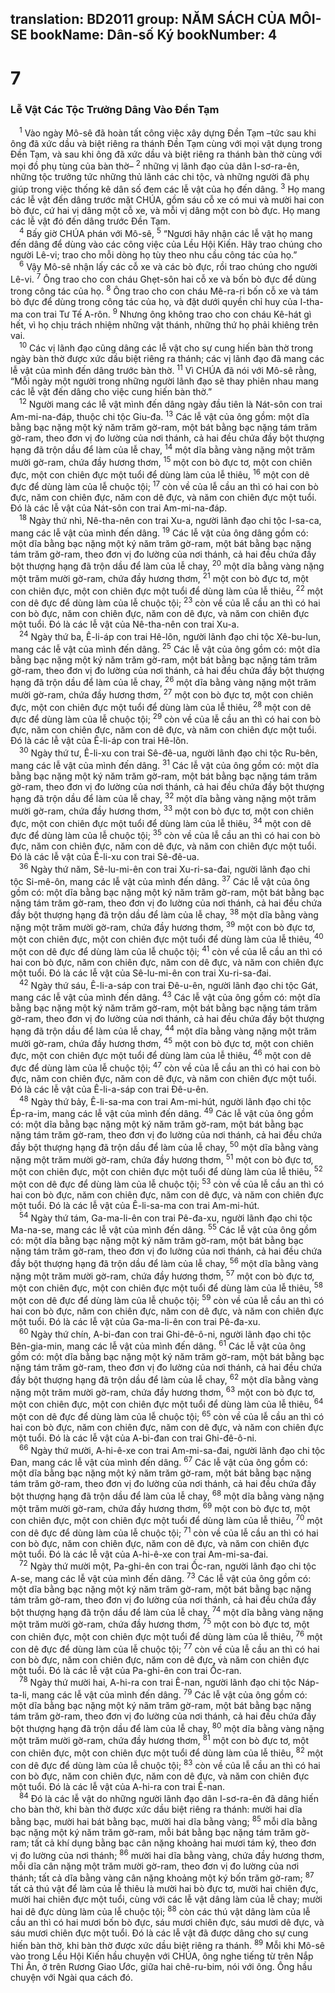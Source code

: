 translation: BD2011
group: NĂM SÁCH CỦA MÔI-SE
bookName: Dân-số Ký 
bookNumber: 4
-------

<div class="title"><h1>7</h1><h3>Lễ Vật Các Tộc Trưởng Dâng Vào Ðền Tạm</h3></div>
<span class="verse dan_7_1"> <sup>1</sup> Vào ngày Mô-sê đã hoàn tất công việc xây dựng Ðền Tạm –tức sau khi ông đã xức dầu và biệt riêng ra thánh Ðền Tạm cùng với mọi vật dụng trong Ðền Tạm, và sau khi ông đã xức dầu và biệt riêng ra thánh bàn thờ cùng với mọi đồ phụ tùng của bàn thờ– </span>
<span class="verse dan_7_2"><sup>2</sup> những vị lãnh đạo của dân I-sơ-ra-ên, những tộc trưởng tức những thủ lãnh các chi tộc, và những người đã phụ giúp trong việc thống kê dân số đem các lễ vật của họ đến dâng. </span>
<span class="verse dan_7_3"><sup>3</sup> Họ mang các lễ vật đến dâng trước mặt CHÚA, gồm sáu cỗ xe có mui và mười hai con bò đực, cứ hai vị dâng một cỗ xe, và mỗi vị dâng một con bò đực. Họ mang các lễ vật đó đến dâng trước Ðền Tạm.<br/></span>
<span class="verse dan_7_4"> <sup>4</sup> Bấy giờ CHÚA phán với Mô-sê, </span>
<span class="verse dan_7_5"><sup>5</sup> “Ngươi hãy nhận các lễ vật họ mang đến dâng để dùng vào các công việc của Lều Hội Kiến. Hãy trao chúng cho người Lê-vi; trao cho mỗi dòng họ tùy theo nhu cầu công tác của họ.”<br/></span>
<span class="verse dan_7_6"> <sup>6</sup> Vậy Mô-sê nhận lấy các cỗ xe và các bò đực, rồi trao chúng cho người Lê-vi.</span>
<span class="verse dan_7_7"><sup>7</sup> Ông trao cho con cháu Ghẹt-sôn hai cỗ xe và bốn bò đực để dùng trong công tác của họ. </span>
<span class="verse dan_7_8"><sup>8</sup> Ông trao cho con cháu Mê-ra-ri bốn cỗ xe và tám bò đực để dùng trong công tác của họ, và đặt dưới quyền chỉ huy của I-tha-ma con trai Tư Tế A-rôn. </span>
<span class="verse dan_7_9"><sup>9</sup> Nhưng ông không trao cho con cháu Kê-hát gì hết, vì họ chịu trách nhiệm những vật thánh, những thứ họ phải khiêng trên vai.<br/></span>
<span class="verse dan_7_10"> <sup>10</sup> Các vị lãnh đạo cũng dâng các lễ vật cho sự cung hiến bàn thờ trong ngày bàn thờ được xức dầu biệt riêng ra thánh; các vị lãnh đạo đã mang các lễ vật của mình đến dâng trước bàn thờ. </span>
<span class="verse dan_7_11"><sup>11</sup> Vì CHÚA đã nói với Mô-sê rằng, “Mỗi ngày một người trong những người lãnh đạo sẽ thay phiên nhau mang các lễ vật đến dâng cho việc cung hiến bàn thờ.”<br/></span>
<span class="verse dan_7_12"> <sup>12</sup> Người mang các lễ vật mình đến dâng ngày đầu tiên là Nát-sôn con trai Am-mi-na-đáp, thuộc chi tộc Giu-đa. </span>
<span class="verse dan_7_13"><sup>13</sup> Các lễ vật của ông gồm: một dĩa bằng bạc nặng một ký năm trăm gờ-ram, một bát bằng bạc nặng tám trăm gờ-ram, theo đơn vị đo lường của nơi thánh, cả hai đều chứa đầy bột thượng hạng đã trộn dầu để làm của lễ chay, </span>
<span class="verse dan_7_14"><sup>14</sup> một dĩa bằng vàng nặng một trăm mười gờ-ram, chứa đầy hương thơm, </span>
<span class="verse dan_7_15"><sup>15</sup> một con bò đực tơ, một con chiên đực, một con chiên đực một tuổi để dùng làm của lễ thiêu, </span>
<span class="verse dan_7_16"><sup>16</sup> một con dê đực để dùng làm của lễ chuộc tội; </span>
<span class="verse dan_7_17"><sup>17</sup> còn về của lễ cầu an thì có hai con bò đực, năm con chiên đực, năm con dê đực, và năm con chiên đực một tuổi. Ðó là các lễ vật của Nát-sôn con trai Am-mi-na-đáp.<br/></span>
<span class="verse dan_7_18"> <sup>18</sup> Ngày thứ nhì, Nê-tha-nên con trai Xu-a, người lãnh đạo chi tộc I-sa-ca, mang các lễ vật của mình đến dâng. </span>
<span class="verse dan_7_19"><sup>19</sup> Các lễ vật của ông dâng gồm có: một dĩa bằng bạc nặng một ký năm trăm gờ-ram, một bát bằng bạc nặng tám trăm gờ-ram, theo đơn vị đo lường của nơi thánh, cả hai đều chứa đầy bột thượng hạng đã trộn dầu để làm của lễ chay, </span>
<span class="verse dan_7_20"><sup>20</sup> một dĩa bằng vàng nặng một trăm mười gờ-ram, chứa đầy hương thơm, </span>
<span class="verse dan_7_21"><sup>21</sup> một con bò đực tơ, một con chiên đực, một con chiên đực một tuổi để dùng làm của lễ thiêu, </span>
<span class="verse dan_7_22"><sup>22</sup> một con dê đực để dùng làm của lễ chuộc tội; </span>
<span class="verse dan_7_23"><sup>23</sup> còn về của lễ cầu an thì có hai con bò đực, năm con chiên đực, năm con dê đực, và năm con chiên đực một tuổi. Ðó là các lễ vật của Nê-tha-nên con trai Xu-a.<br/></span>
<span class="verse dan_7_24"> <sup>24</sup> Ngày thứ ba, Ê-li-áp con trai Hê-lôn, người lãnh đạo chi tộc Xê-bu-lun, mang các lễ vật của mình đến dâng. </span>
<span class="verse dan_7_25"><sup>25</sup> Các lễ vật của ông gồm có: một dĩa bằng bạc nặng một ký năm trăm gờ-ram, một bát bằng bạc nặng tám trăm gờ-ram, theo đơn vị đo lường của nơi thánh, cả hai đều chứa đầy bột thượng hạng đã trộn dầu để làm của lễ chay, </span>
<span class="verse dan_7_26"><sup>26</sup> một dĩa bằng vàng nặng một trăm mười gờ-ram, chứa đầy hương thơm, </span>
<span class="verse dan_7_27"><sup>27</sup> một con bò đực tơ, một con chiên đực, một con chiên đực một tuổi để dùng làm của lễ thiêu, </span>
<span class="verse dan_7_28"><sup>28</sup> một con dê đực để dùng làm của lễ chuộc tội; </span>
<span class="verse dan_7_29"><sup>29</sup> còn về của lễ cầu an thì có hai con bò đực, năm con chiên đực, năm con dê đực, và năm con chiên đực một tuổi. Ðó là các lễ vật của Ê-li-áp con trai Hê-lôn.<br/></span>
<span class="verse dan_7_30"> <sup>30</sup> Ngày thứ tư, Ê-li-xu con trai Sê-đê-ua, người lãnh đạo chi tộc Ru-bên, mang các lễ vật của mình đến dâng. </span>
<span class="verse dan_7_31"><sup>31</sup> Các lễ vật của ông gồm có: một dĩa bằng bạc nặng một ký năm trăm gờ-ram, một bát bằng bạc nặng tám trăm gờ-ram, theo đơn vị đo lường của nơi thánh, cả hai đều chứa đầy bột thượng hạng đã trộn dầu để làm của lễ chay, </span>
<span class="verse dan_7_32"><sup>32</sup> một dĩa bằng vàng nặng một trăm mười gờ-ram, chứa đầy hương thơm, </span>
<span class="verse dan_7_33"><sup>33</sup> một con bò đực tơ, một con chiên đực, một con chiên đực một tuổi để dùng làm của lễ thiêu, </span>
<span class="verse dan_7_34"><sup>34</sup> một con dê đực để dùng làm của lễ chuộc tội; </span>
<span class="verse dan_7_35"><sup>35</sup> còn về của lễ cầu an thì có hai con bò đực, năm con chiên đực, năm con dê đực, và năm con chiên đực một tuổi. Ðó là các lễ vật của Ê-li-xu con trai Sê-đê-ua.<br/></span>
<span class="verse dan_7_36"> <sup>36</sup> Ngày thứ năm, Sê-lu-mi-ên con trai Xu-ri-sa-đai, người lãnh đạo chi tộc Si-mê-ôn, mang các lễ vật của mình đến dâng. </span>
<span class="verse dan_7_37"><sup>37</sup> Các lễ vật của ông gồm có: một dĩa bằng bạc nặng một ký năm trăm gờ-ram, một bát bằng bạc nặng tám trăm gờ-ram, theo đơn vị đo lường của nơi thánh, cả hai đều chứa đầy bột thượng hạng đã trộn dầu để làm của lễ chay, </span>
<span class="verse dan_7_38"><sup>38</sup> một dĩa bằng vàng nặng một trăm mười gờ-ram, chứa đầy hương thơm, </span>
<span class="verse dan_7_39"><sup>39</sup> một con bò đực tơ, một con chiên đực, một con chiên đực một tuổi để dùng làm của lễ thiêu, </span>
<span class="verse dan_7_40"><sup>40</sup> một con dê đực để dùng làm của lễ chuộc tội; </span>
<span class="verse dan_7_41"><sup>41</sup> còn về của lễ cầu an thì có hai con bò đực, năm con chiên đực, năm con dê đực, và năm con chiên đực một tuổi. Ðó là các lễ vật của Sê-lu-mi-ên con trai Xu-ri-sa-đai.<br/></span>
<span class="verse dan_7_42"> <sup>42</sup> Ngày thứ sáu, Ê-li-a-sáp con trai Ðê-u-ên, người lãnh đạo chi tộc Gát, mang các lễ vật của mình đến dâng. </span>
<span class="verse dan_7_43"><sup>43</sup> Các lễ vật của ông gồm có: một dĩa bằng bạc nặng một ký năm trăm gờ-ram, một bát bằng bạc nặng tám trăm gờ-ram, theo đơn vị đo lường của nơi thánh, cả hai đều chứa đầy bột thượng hạng đã trộn dầu để làm của lễ chay, </span>
<span class="verse dan_7_44"><sup>44</sup> một dĩa bằng vàng nặng một trăm mười gờ-ram, chứa đầy hương thơm, </span>
<span class="verse dan_7_45"><sup>45</sup> một con bò đực tơ, một con chiên đực, một con chiên đực một tuổi để dùng làm của lễ thiêu, </span>
<span class="verse dan_7_46"><sup>46</sup> một con dê đực để dùng làm của lễ chuộc tội; </span>
<span class="verse dan_7_47"><sup>47</sup> còn về của lễ cầu an thì có hai con bò đực, năm con chiên đực, năm con dê đực, và năm con chiên đực một tuổi. Ðó là các lễ vật của Ê-li-a-sáp con trai Ðê-u-ên.<br/></span>
<span class="verse dan_7_48"> <sup>48</sup> Ngày thứ bảy, Ê-li-sa-ma con trai Am-mi-hút, người lãnh đạo chi tộc Ép-ra-im, mang các lễ vật của mình đến dâng. </span>
<span class="verse dan_7_49"><sup>49</sup> Các lễ vật của ông gồm có: một dĩa bằng bạc nặng một ký năm trăm gờ-ram, một bát bằng bạc nặng tám trăm gờ-ram, theo đơn vị đo lường của nơi thánh, cả hai đều chứa đầy bột thượng hạng đã trộn dầu để làm của lễ chay, </span>
<span class="verse dan_7_50"><sup>50</sup> một dĩa bằng vàng nặng một trăm mười gờ-ram, chứa đầy hương thơm, </span>
<span class="verse dan_7_51"><sup>51</sup> một con bò đực tơ, một con chiên đực, một con chiên đực một tuổi để dùng làm của lễ thiêu, </span>
<span class="verse dan_7_52"><sup>52</sup> một con dê đực để dùng làm của lễ chuộc tội; </span>
<span class="verse dan_7_53"><sup>53</sup> còn về của lễ cầu an thì có hai con bò đực, năm con chiên đực, năm con dê đực, và năm con chiên đực một tuổi. Ðó là các lễ vật của Ê-li-sa-ma con trai Am-mi-hút.<br/></span>
<span class="verse dan_7_54"> <sup>54</sup> Ngày thứ tám, Ga-ma-li-ên con trai Pê-đa-xu, người lãnh đạo chi tộc Ma-na-se, mang các lễ vật của mình đến dâng. </span>
<span class="verse dan_7_55"><sup>55</sup> Các lễ vật của ông gồm có: một dĩa bằng bạc nặng một ký năm trăm gờ-ram, một bát bằng bạc nặng tám trăm gờ-ram, theo đơn vị đo lường của nơi thánh, cả hai đều chứa đầy bột thượng hạng đã trộn dầu để làm của lễ chay, </span>
<span class="verse dan_7_56"><sup>56</sup> một dĩa bằng vàng nặng một trăm mười gờ-ram, chứa đầy hương thơm, </span>
<span class="verse dan_7_57"><sup>57</sup> một con bò đực tơ, một con chiên đực, một con chiên đực một tuổi để dùng làm của lễ thiêu, </span>
<span class="verse dan_7_58"><sup>58</sup> một con dê đực để dùng làm của lễ chuộc tội; </span>
<span class="verse dan_7_59"><sup>59</sup> còn về của lễ cầu an thì có hai con bò đực, năm con chiên đực, năm con dê đực, và năm con chiên đực một tuổi. Ðó là các lễ vật của Ga-ma-li-ên con trai Pê-đa-xu.<br/></span>
<span class="verse dan_7_60"> <sup>60</sup> Ngày thứ chín, A-bi-đan con trai Ghi-đê-ô-ni, người lãnh đạo chi tộc Bên-gia-min, mang các lễ vật của mình đến dâng. </span>
<span class="verse dan_7_61"><sup>61</sup> Các lễ vật của ông gồm có: một dĩa bằng bạc nặng một ký năm trăm gờ-ram, một bát bằng bạc nặng tám trăm gờ-ram, theo đơn vị đo lường của nơi thánh, cả hai đều chứa đầy bột thượng hạng đã trộn dầu để làm của lễ chay, </span>
<span class="verse dan_7_62"><sup>62</sup> một dĩa bằng vàng nặng một trăm mười gờ-ram, chứa đầy hương thơm, </span>
<span class="verse dan_7_63"><sup>63</sup> một con bò đực tơ, một con chiên đực, một con chiên đực một tuổi để dùng làm của lễ thiêu, </span>
<span class="verse dan_7_64"><sup>64</sup> một con dê đực để dùng làm của lễ chuộc tội; </span>
<span class="verse dan_7_65"><sup>65</sup> còn về của lễ cầu an thì có hai con bò đực, năm con chiên đực, năm con dê đực, và năm con chiên đực một tuổi. Ðó là các lễ vật của A-bi-đan con trai Ghi-đê-ô-ni.<br/></span>
<span class="verse dan_7_66"> <sup>66</sup> Ngày thứ mười, A-hi-ê-xe con trai Am-mi-sa-đai, người lãnh đạo chi tộc Ðan, mang các lễ vật của mình đến dâng. </span>
<span class="verse dan_7_67"><sup>67</sup> Các lễ vật của ông gồm có: một dĩa bằng bạc nặng một ký năm trăm gờ-ram, một bát bằng bạc nặng tám trăm gờ-ram, theo đơn vị đo lường của nơi thánh, cả hai đều chứa đầy bột thượng hạng đã trộn dầu để làm của lễ chay, </span>
<span class="verse dan_7_68"><sup>68</sup> một dĩa bằng vàng nặng một trăm mười gờ-ram, chứa đầy hương thơm, </span>
<span class="verse dan_7_69"><sup>69</sup> một con bò đực tơ, một con chiên đực, một con chiên đực một tuổi để dùng làm của lễ thiêu, </span>
<span class="verse dan_7_70"><sup>70</sup> một con dê đực để dùng làm của lễ chuộc tội; </span>
<span class="verse dan_7_71"><sup>71</sup> còn về của lễ cầu an thì có hai con bò đực, năm con chiên đực, năm con dê đực, và năm con chiên đực một tuổi. Ðó là các lễ vật của A-hi-ê-xe con trai Am-mi-sa-đai.<br/></span>
<span class="verse dan_7_72"> <sup>72</sup> Ngày thứ mười một, Pa-ghi-ên con trai Ốc-ran, người lãnh đạo chi tộc A-se, mang các lễ vật của mình đến dâng. </span>
<span class="verse dan_7_73"><sup>73</sup> Các lễ vật của ông gồm có: một dĩa bằng bạc nặng một ký năm trăm gờ-ram, một bát bằng bạc nặng tám trăm gờ-ram, theo đơn vị đo lường của nơi thánh, cả hai đều chứa đầy bột thượng hạng đã trộn dầu để làm của lễ chay, </span>
<span class="verse dan_7_74"><sup>74</sup> một dĩa bằng vàng nặng một trăm mười gờ-ram, chứa đầy hương thơm, </span>
<span class="verse dan_7_75"><sup>75</sup> một con bò đực tơ, một con chiên đực, một con chiên đực một tuổi để dùng làm của lễ thiêu, </span>
<span class="verse dan_7_76"><sup>76</sup> một con dê đực để dùng làm của lễ chuộc tội; </span>
<span class="verse dan_7_77"><sup>77</sup> còn về của lễ cầu an thì có hai con bò đực, năm con chiên đực, năm con dê đực, và năm con chiên đực một tuổi. Ðó là các lễ vật của Pa-ghi-ên con trai Ốc-ran.<br/></span>
<span class="verse dan_7_78"> <sup>78</sup> Ngày thứ mười hai, A-hi-ra con trai Ê-nan, người lãnh đạo chi tộc Náp-ta-li, mang các lễ vật của mình đến dâng. </span>
<span class="verse dan_7_79"><sup>79</sup> Các lễ vật của ông gồm có: một dĩa bằng bạc nặng một ký năm trăm gờ-ram, một bát bằng bạc nặng tám trăm gờ-ram, theo đơn vị đo lường của nơi thánh, cả hai đều chứa đầy bột thượng hạng đã trộn dầu để làm của lễ chay, </span>
<span class="verse dan_7_80"><sup>80</sup> một dĩa bằng vàng nặng một trăm mười gờ-ram, chứa đầy hương thơm, </span>
<span class="verse dan_7_81"><sup>81</sup> một con bò đực tơ, một con chiên đực, một con chiên đực một tuổi để dùng làm của lễ thiêu, </span>
<span class="verse dan_7_82"><sup>82</sup> một con dê đực để dùng làm của lễ chuộc tội; </span>
<span class="verse dan_7_83"><sup>83</sup> còn về của lễ cầu an thì có hai con bò đực, năm con chiên đực, năm con dê đực, và năm con chiên đực một tuổi. Ðó là các lễ vật của A-hi-ra con trai Ê-nan.<br/></span>
<span class="verse dan_7_84"> <sup>84</sup> Ðó là các lễ vật do những người lãnh đạo dân I-sơ-ra-ên đã dâng hiến cho bàn thờ, khi bàn thờ được xức dầu biệt riêng ra thánh: mười hai dĩa bằng bạc, mười hai bát bằng bạc, mười hai dĩa bằng vàng; </span>
<span class="verse dan_7_85"><sup>85</sup> mỗi dĩa bằng bạc nặng một ký năm trăm gờ-ram, mỗi bát bằng bạc nặng tám trăm gờ-ram; tất cả khí dụng bằng bạc cân nặng khoảng hai mươi tám ký, theo đơn vị đo lường của nơi thánh; </span>
<span class="verse dan_7_86"><sup>86</sup> mười hai dĩa bằng vàng, chứa đầy hương thơm, mỗi dĩa cân nặng một trăm mười gờ-ram, theo đơn vị đo lường của nơi thánh; tất cả dĩa bằng vàng cân nặng khoảng một ký bốn trăm gờ-ram; </span>
<span class="verse dan_7_87"><sup>87</sup> tất cả thú vật để làm của lễ thiêu là mười hai bò đực tơ, mười hai chiên đực, mười hai chiên đực một tuổi, cùng với các lễ vật dâng làm của lễ chay; mười hai dê đực dùng làm của lễ chuộc tội; </span>
<span class="verse dan_7_88"><sup>88</sup> còn các thú vật dâng làm của lễ cầu an thì có hai mươi bốn bò đực, sáu mươi chiên đực, sáu mươi dê đực, và sáu mươi chiên đực một tuổi. Ðó là các lễ vật đã được dâng cho sự cung hiến bàn thờ, khi bàn thờ được xức dầu biệt riêng ra thánh. </span>
<span class="verse dan_7_89"><sup>89</sup> Mỗi khi Mô-sê vào trong Lều Hội Kiến hầu chuyện với CHÚA, ông nghe tiếng từ trên Nắp Thi Ân, ở trên Rương Giao Ước, giữa hai chê-ru-bim, nói với ông. Ông hầu chuyện với Ngài qua cách đó.<br/></span>
